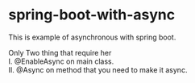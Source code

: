 # spring-boot-with-async

This is example of asynchronous with spring boot. <br>

Only Two thing that require her <br>
 I.  @EnableAsync on main class. <br>
 II. @Async on method that you need to make it async.<br>
